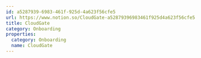 ```yaml
---
id: a5287939-6983-461f-925d-4a623f56cfe5
url: https://www.notion.so/CloudGate-a52879396983461f925d4a623f56cfe5
title: CloudGate
category: Onboarding
properties:
  category: Onboarding
  name: CloudGate
---
```


